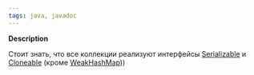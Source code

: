 ```yaml
---
tags: java, javadoc
---
```

**Description**


Стоит знать, что все коллекции реализуют интерфейсы [Serializable](java_Serializable) и [Cloneable](java_Cloneable) (кроме [WeakHashMap](WeakHashMap)))

